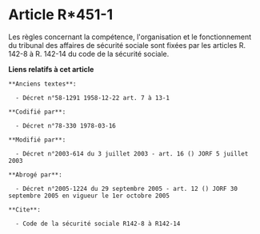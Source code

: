 # Article R*451-1

Les règles concernant la compétence, l'organisation et le fonctionnement du tribunal des affaires de sécurité sociale sont
fixées par les articles R. 142-8 à R. 142-14 du code de la sécurité sociale.

**Liens relatifs à cet article**

	**Anciens textes**:

	  - Décret n°58-1291 1958-12-22 art. 7 à 13-1

	**Codifié par**:

	  - Décret n°78-330 1978-03-16

	**Modifié par**:

	  - Décret n°2003-614 du 3 juillet 2003 - art. 16 () JORF 5 juillet 2003

	**Abrogé par**:

	  - Décret n°2005-1224 du 29 septembre 2005 - art. 12 () JORF 30 septembre 2005 en vigueur le 1er octobre 2005

	**Cite**:

	  - Code de la sécurité sociale R142-8 à R142-14

